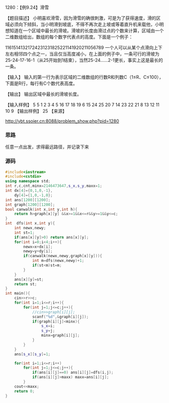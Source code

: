 1280：【例9.24】滑雪


【题目描述】
小明喜欢滑雪，因为滑雪的确很刺激，可是为了获得速度，滑的区域必须向下倾斜，当小明滑到坡底，不得不再次走上坡或等着直升机来载他，小明想知道在一个区域中最长的滑坡。滑坡的长度由滑过点的个数来计算，区域由一个二维数组给出，数组的每个数字代表点的高度。下面是一个例子：

11615141321724231231825221141920211056789
一个人可以从某个点滑向上下左右相邻四个点之一，当且仅当高度减小，在上面的例子中，一条可行的滑坡为25-24-17-16-1（从25开始到1结束），当然25-24……2-1更长，事实上这是最长的一条。

【输入】
输入的第一行为表示区域的二维数组的行数R和列数C（1≤R、C≤100），下面是R行，每行有C个数代表高度。

【输出】
输出区域中最长的滑坡长度。

【输入样例】
5 5
1 2 3 4 5
16 17 18 19 6
15 24 25 20 7
14 23 22 21 8
13 12 11 10 9
【输出样例】
25
【来源】

http://ybt.ssoier.cn:8088/problem_show.php?pid=1280

### 思路

任意一点出发，求得最远路径，并记录下来



### 源码

```c++
#include<iostream>
#include<cstdio>
using namespace std;
int r,c,cnt,minx=2146473647,s_x,s_y,maxx=1;
int dx[4]={0,1,0,-1},
	dy[4]={1,0,-1,0};
int ans[1200][1200];
int graph[1200][1200];
bool canwalk(int x,int y,int h){
	return h>graph[x][y] &&x>=1&&x<=r&&y>=1&&y<=c;
}
int  dfs(int x,int y){
	int newx,newy;
	int st=1;
	if(ans[x][y]>0) return ans[x][y];
	for(int i=0;i<4;i++){
		newx=x+dx[i];
		newy=y+dy[i];
		if(canwalk(newx,newy,graph[x][y])){
			int m=dfs(newx,newy)+1;
			if(st<m)st=m;
		} 
	}
	ans[x][y]=st;
	return st;
}
int main(){
	cin>>r>>c;
	for(int i=1;i<=r;i++){
		for(int j=1;j<=c;j++){
			//cin>>graph[i][j];
			scanf("%d",&graph[i][j]);
			if(graph[i][j]<minx){
				s_x=i;
				s_y=j;
				minx=graph[i][j];
			}
		}
	}
	ans[s_x][s_y]=1;

	for(int i=1;i<=r;i++)
		for(int j=1;j<=c;j++){
			if(ans[i][j]==0) ans[i][j]=dfs(i,j);
			if(ans[i][j]>maxx) maxx=ans[i][j];
		}
	cout<<maxx;
	return 0;
}

```

